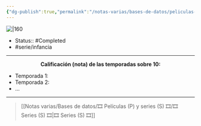 ```yaml
---
{"dg-publish":true,"permalink":"/notas-varias/bases-de-datos/peliculas-p-y-series-s/s-marsupilami/"}
---
```



![|160](https://m.media-amazon.com/images/M/MV5BOWQ2NGJjN2YtYjQ2NC00MDhkLWJlYzAtZDcwNGUzNmNlZjI4XkEyXkFqcGdeQXVyNjExODE1MDc@._V1_SX300.jpg)

- Status:: #Completed 
- #serie/infancia 

---

**<center>Calificación (nota) de las temporadas sobre 10:</center>**

- Temporada 1: 
- Temporada 2: 
- ...

---

> [[Notas varias/Bases de datos/🎞️ Películas (P) y series (S) 🎞️/🎞️ Series (S) 🎞️\|🎞️ Series (S) 🎞️]]